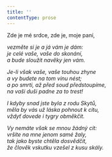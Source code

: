```yaml
---
title: ''
contentType: prose
---
```


<section>

Zde je mé srdce, zde je, moje paní,

_vezměte si je a já vám je dám:  
je celé vaše, vaše do skonání,  
a bude sloužit navěky jen vám._

</section>

<section>

_Je-li však vaše, vaše touhou zhyne  
a vy budete na tom vinu nést;  
a po smrti, až před soud předstoupíme,  
na vaši duši padne za to trest!_

</section>

<section>

_I kdyby snad jste byla z rodu Skytů,  
měla by vás už láska pohnout k citu,  
vždyť dovede i tygry obměkčit._

</section>

<section>

_Vy nemáte však se mnou žádný cit:  
vršíte na mne jenom samé žaly,  
tak jako byste chtěla dosvědčit,  
že člověk vskutku vzešel z kusu skály._

</section>
